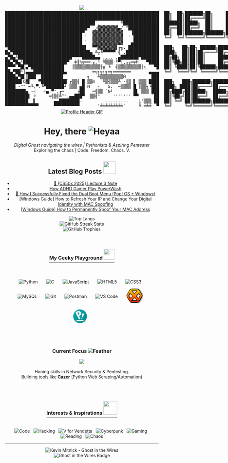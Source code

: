 <div align="center">
<img src="https://user-images.githubusercontent.com/74038190/212284100-561aa473-3905-4a80-b561-0d28506553ee.gif" width="700">
</div>
<a href="https://kay-a11y.github.io" target="_blank" style="text-decoration: none; color: inherit;">
<pre style="display: inline-block; margin: 0; padding: 0; border: none; background: none; font-family: monospace;">
████████████████████████████████████████████████████████████  ██╗  ██╗███████╗██╗     ██╗      ██████╗
████████████████████████████████████████████████████████████  ██║  ██║██╔════╝██║     ██║     ██╔═══██╗
███████████████████████████████████`.        ╙██████████████  ███████║█████╗  ██║     ██║     ██║   ██║
████████████████████████████████▀  ¿▓▓▓▓▓▓▓▓▄/ "████████████  ██╔══██║██╔══╝  ██║     ██║     ██║   ██║
██████████████████████████████▀.  ▓▓▓▓▓▓▓▓▓▓▓▓   ▐██████████  ██║  ██║███████╗███████╗███████╗╚██████╔╝▄█╗
██████████████████████████████ `  ▓▓▓▓▓▓▓▓▓▓▓▓  ` ██████████  ╚═╝  ╚═╝╚══════╝╚══════╝╚══════╝ ╚═════╝ ╚═╝
██████████████████████████████ `  ▓▓▓▓▓▓▓▓▓▓▓▓   ▄██████████
▀██████████████████████████████▌  ▀▀▓▓▓▓▓▓▓▌╓╖. ████████████  ███╗   ██╗██╗ ██████╗███████╗  ████████╗ ██████╗
█▄▀██████████████████████████████▄ ╩╦╙▀▀▀▀▀ ╣`,█████████████  ████╗  ██║██║██╔════╝██╔════╝  ╚══██╔══╝██╔═══██╗
▄▀█▄╙█████████████████████▀▀▀▀█████▄▄ .... ,▄███████▀███████  ██╔██╗ ██║██║██║     █████╗       ██║   ██║   ██║
██▄▀█▄╙█████████████████▀  ╪╢%╦══~╓,└ ╚▒▒▒ ╙▀|,╓╓═╤H   ▀████  ██║╚██╗██║██║██║     ██╔══╝       ██║   ██║   ██║
█▀▀▀-▀█▌▄▀█████████████   ║▒▒▒▒▒▒▒▒▒▒╢╦ ╘ -╣▒▒▒▒▒▒▒▒▒╢╕   ▀█  ██║ ╚████║██║╚██████╗███████╗     ██║   ╚██████╔╝
██▄▀██└║▄▄▄████████████▄          ═╕╕╕╕╕═╕═══════       ▄▄▄▄  ╚═╝  ╚═══╝╚═╝ ╚═════╝╚══════╝     ╚═╝    ╚═════╝
████▄▀█▌║███  ████████▌         ╕   ╩▒▒▒▒▒▒▒▒▒Ñ          ███
██████▌Ö▓▌   ▀██████████`╔▒▒╣ █ ▒▒m   ╚▒╢▒▒▒╩ -╣▒ ▌ ▒▒▒ ████  ███╗   ███╗███████╗███████╗████████╗  ██╗   ██╗ ██████╗ ██╗   ██╗
████ -"" ∞╙,▀.╙▀███████╜ ▒▒▒ ▄█ Ñ   -   S.  ═▒▒▒▒ █ ║▒▒╕└███  ████╗ ████║██╔════╝██╔════╝╚══██╔══╝  ╚██╗ ██╔╝██╔═══██╗██║   ██║
████████▄ -«   ∞▄.▀",╓═     ╒██   ═╣▒▒ `Ñ╛        █▌ ▒▒▒ ███  ██╔████╔██║█████╗  █████╗     ██║      ╚████╔╝ ██║   ██║██║   ██║
█████████▌ º     ╤╣▒╣╩^",▄▄███▀  ▒▒╣"     ''''''' ▀▀     `██  ██║╚██╔╝██║██╔══╝  ██╔══╝     ██║       ╚██╔╝  ██║   ██║██║   ██║
█████████  ▌       ▄▄████████─         ---------    L'▒▒▒ ██  ██║ ╚═╝ ██║███████╗███████╗   ██║        ██║   ╚██████╔╝╚██████╔╝
▀▀▀▀▀▀▀▀▀▀▀▀▀-     ▀▀▀▀▀▀▀▀▀▀       '╧╧╧╧╧╧╧╧╧`     ╚ ╧╧╧- ▀  ╚═╝     ╚═╝╚══════╝╚══════╝   ╚═╝        ╚═╝    ╚═════╝  ╚═════╝
</pre>
</a>
<!-- ========= HEADER ========= -->
<div align="center">
  <a href="https://kay-a11y.github.io" target="_blank" title="Visit my Blog">
    <img src="https://user-images.githubusercontent.com/74038190/212284100-561aa473-3905-4a80-b561-0d28506553ee.gif" alt="Profile Header GIF" width="600"> 
  </a>
</div>


<!-- ========= INTRODUCTION & STATS ========= -->
<div align="center">
  <h1 align="center">Hey, there <img src="https://media.giphy.com/media/wJBYx2Yh84XS4sTzmz/giphy.gif?cid=ecf05e47ep80hjeomdrztjo6gst6tw88evof2dlvrn1x0bgr&ep=v1_stickers_related&rid=giphy.gif&ct=s" alt="Heyaa" width="40" height="40" /></h1>
  <p align="center">
    <em>Digital Ghost navigating the wires | Pythonista & Aspiring Pentester</em><br>
    Exploring the chaos | Code. Freedom. Chaos. V.
  </p>

<div align="center">
  <h2 align="center">Latest Blog Posts <img src="https://media0.giphy.com/media/v1.Y2lkPTc5MGI3NjExcHl2MnBodGNlMmwwOGMxanphYmI0cHEwc2FoMmk5cGUyZGtkYjJxdSZlcD12MV9pbnRlcm5hbF9naWZfYnlfaWQmY3Q9cw/Sh1iCtJZEdx4PFYy4q/giphy.gif" width="40" height="40" data-target="github-logo"></h2>

<!-- BLOG-POST-LIST:START -->
- [🏫 [CS50x 2025] Lecture 3 Note](https://kay-a11y.github.io/posts/cs50x-Lecture-3/)
- [How ADHD Gamer Play PowerWash](https://kay-a11y.github.io/posts/PowerWash-xdotool/)
- [📝 How I Successfully Fixed the Dual Boot Menu &lpar;Pop! OS + Windows&rpar;](https://kay-a11y.github.io/posts/pop-windows-dualboot/)
- [[Windows Guide] How to Refresh Your IP and Change Your Digital Identity with MAC Spoofing](https://kay-a11y.github.io/posts/refresh-ip/)
- [[Windows Guide] How to Permanently Spoof Your MAC Address](https://kay-a11y.github.io/posts/spoof-mac/)
<!-- BLOG-POST-LIST:END -->

  <!-- Awesome GitHub Stats & Trophies -->
  <img src="https://github-readme-stats.vercel.app/api/top-langs/?username=kay-a11y&layout=compact&theme=radical&hide_border=true&langs_count=6" alt="Top Langs" height="150"/>
  <br>
  <img src="https://github-readme-streak-stats.herokuapp.com/?user=kay-a11y&theme=radical&hide_border=true" alt="GitHub Streak Stats" />
  <br>
  <img src="https://github-profile-trophy.vercel.app/?username=kay-a11y&theme=radical&no-frame=true&no-bg=true&margin-w=15&row=1&column=6" alt="GitHub Trophies" />
  <br>
</div>
<br><br>

<!-- ========= MY Tech Stack ========= -->
<div align="center">
  <h3 style="border-bottom: 2px solid #888; padding-bottom: 5px; display: inline-block;">My Geeky Playground <img src="https://media.tenor.com/S61VCO73mOAAAAAj/linux-tux.gif" width="35" height="35" data-target="linux-tux-rotate-gif-"></h3>
  <br><br>
  <p>
    <img src="https://cdn.jsdelivr.net/gh/devicons/devicon/icons/python/python-original.svg" alt="Python" width="45" height="45" style="vertical-align:middle; margin:6px;" title="Python"/>&nbsp;&nbsp;&nbsp;
    <img src="https://cdn.jsdelivr.net/gh/devicons/devicon/icons/c/c-original.svg" alt="C" width="45" height="45" style="vertical-align:middle; margin:6px;" title="C"/>&nbsp;&nbsp;&nbsp;
    <img src="https://cdn.jsdelivr.net/gh/devicons/devicon/icons/javascript/javascript-original.svg" alt="JavaScript" width="45" height="45" style="vertical-align:middle; margin:6px;" title="JavaScript"/>&nbsp;&nbsp;&nbsp;
    <img src="https://cdn.jsdelivr.net/gh/devicons/devicon/icons/html5/html5-original.svg" alt="HTML5" width="45" height="45" style="vertical-align:middle; margin:6px;" title="HTML"/>&nbsp;&nbsp;&nbsp;
    <img src="https://cdn.jsdelivr.net/gh/devicons/devicon/icons/css3/css3-original.svg" alt="CSS3" width="45" height="45" style="vertical-align:middle; margin:6px;" title="CSS"/>&nbsp;&nbsp;&nbsp;
    <img src="https://cdn.jsdelivr.net/gh/devicons/devicon/icons/mysql/mysql-original.svg" alt="MySQL" width="45" height="45" style="vertical-align:middle; margin:6px;" title="MySQL"/>&nbsp;&nbsp;&nbsp;
    <img src="https://cdn.jsdelivr.net/gh/devicons/devicon/icons/git/git-original.svg" alt="Git" width="45" height="45" style="vertical-align:middle; margin:6px;" title="Git"/>&nbsp;&nbsp;&nbsp;
    <img src="https://cdn.jsdelivr.net/gh/devicons/devicon/icons/postman/postman-original.svg" alt="Postman" width="45" height="45" style="vertical-align:middle; margin:6px;" title="Postman"/>&nbsp;&nbsp;&nbsp;
    <img src="https://cdn.jsdelivr.net/gh/devicons/devicon/icons/vscode/vscode-original.svg" alt="VS Code" width="45" height="45" style="vertical-align:middle; margin:6px;" title="VS Code"/>&nbsp;&nbsp;&nbsp;
    <img src="/img/hexchat-logo.svg" alt="AdilIRC" width="54" height="54" style="vertical-align:middle; margin:6px;" title="AdilIRC"/>&nbsp;&nbsp;&nbsp;
    <img src="/img/pop-os-logo-96.png" alt="AdilIRC" width="54" height="54" style="vertical-align:middle; margin:6px;" title="AdilIRC"/>&nbsp;&nbsp;&nbsp;
  </p>
</div>
<br><br>

<!-- ========= CURRENT FOCUS / PROJECTS ========= -->
<div align="center">
  <h3>Current Focus <img src="https://media.giphy.com/media/ThYvJOgOHnuRNkQahc/giphy.gif?cid=ecf05e47r6wwt9rsccj8zc4fghnp91uk4uz8ve7ac4w2j04l&ep=v1_stickers_search&rid=giphy.gif&ct=s" alt="Feather" width="35" height="35"></h3>

  <div align="center">
  <img src="https://user-images.githubusercontent.com/74038190/212284087-bbe7e430-757e-4901-90bf-4cd2ce3e1852.gif" width="100">
  </div>

  <p>
    Honing skills in Network Security & Pentesting.<br>
    Building tools like <a href="https://github.com/kay-a11y/Gazer" target="_blank"><b>Gazer</b></a> (Python Web Scraping/Automation)
  </p>
</div>
<br><br>

<!-- ========= INTERESTS (Visualized) ========= -->
<div align="center">
  <h3 style="border-bottom: 2px solid #888; padding-bottom: 5px; display: inline-block;">Interests & Inspirations <img src="https://media.giphy.com/media/v1.Y2lkPTc5MGI3NjExZDh6azNxMWwwa2IzdmVzanZ4b2xjcWoyeXY3eDB0MTFsdGt0aGNhbSZlcD12MV9zdGlja2Vyc19zZWFyY2gmY3Q9cw/5ZXA1Gb4uleV1nHVhF/giphy.gif" width="45" height="45" data-target="code-rain"></h3>
  <br><br>
   <img src="https://img.shields.io/badge/-Code-000000?style=flat-square&logo=visual-studio-code&logoColor=007ACC" alt="Code"/>
   &nbsp;
   <img src="https://img.shields.io/badge/-Hacking-000000?style=flat-square&logo=hackthebox&logoColor=9FEF00" alt="Hacking"/>
   &nbsp;
   <img src="https://img.shields.io/badge/-V_for_Vendetta-000000?style=flat-square&logo=v&logoColor=E10600" alt="V for Vendetta"/> 
   &nbsp;
   <img src="https://img.shields.io/badge/-Cyberpunk-000000?style=flat-square&logo=cyberdefenders&logoColor=FDF20C" alt="Cyberpunk"/>
   &nbsp;
   <img src="https://img.shields.io/badge/-Gaming-000000?style=flat-square&logo=steam&logoColor=FFFFFF" alt="Gaming"/>
   &nbsp;
   <img src="https://img.shields.io/badge/-Reading-000000?style=flat-square&logo=bookstack&logoColor=FFA500" alt="Reading"/>
   &nbsp;
   <img src="https://img.shields.io/badge/-Chaos-000000?style=flat-square&logo=matrix&logoColor=00FF00" alt="Chaos"/> 
</div>

<!-- ========= FOOTER / KEVIN MITNICK TRIBUTE ========= -->
<hr style="border: none; height: 1px; background-color: #555;">
<div align="center">
  <img src="https://images-wixmp-ed30a86b8c4ca887773594c2.wixmp.com/f/1fe90fb8-0d2a-437e-8fa4-77ad47cf46f3/dc5b4ge-ba5dec4f-880b-446c-833d-2e6c36c673ae.png/v1/fill/w_1024,h_576,q_80,strp/kevin_mitnick_ghost_in_the_wires_by_cactusjaq_dc5b4ge-fullview.jpg?token=eyJ0eXAiOiJKV1QiLCJhbGciOiJIUzI1NiJ9.eyJzdWIiOiJ1cm46YXBwOjdlMGQxODg5ODIyNjQzNzNhNWYwZDQxNWVhMGQyNmUwIiwiaXNzIjoidXJuOmFwcDo3ZTBkMTg4OTgyMjY0MzczYTVmMGQ0MTVlYTBkMjZlMCIsIm9iaiI6W1t7ImhlaWdodCI6Ijw9NTc2IiwicGF0aCI6IlwvZlwvMWZlOTBmYjgtMGQyYS00MzdlLThmYTQtNzdhZDQ3Y2Y0NmYzXC9kYzViNGdlLWJhNWRlYzRmLTg4MGItNDQ2Yy04MzNkLTJlNmMzNmM2NzNhZS5wbmciLCJ3aWR0aCI6Ijw9MTAyNCJ9XV0sImF1ZCI6WyJ1cm46c2VydmljZTppbWFnZS5vcGVyYXRpb25zIl19.HqoT8yfY_bwgMqCe-CZ1ypHhodceFgGE-YR0e4Nfda0" alt="Kevin Mitnick - Ghost in the Wires" width="500"> 
  <br>
  <img src="https://img.shields.io/badge/Ghost-in%20the%20Wires-black?style=for-the-badge&logo=ghostery" alt="Ghost in the Wires Badge"> 
</div>